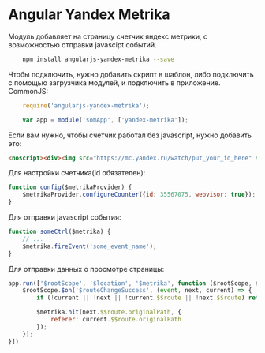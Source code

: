 # Angular Yandex Metrika
Модуль добавляет на страницу счетчик яндекс метрики, с возможностью отправки javascipt событий.
```sh
    npm install angularjs-yandex-metrika --save
```
Чтобы подключить, нужно добавить скрипт в шаблон, либо подключить с помощью загрузчика модулей, и подключить в приложение.
CommonJS:
```javascript
    require('angularjs-yandex-metrika');
```
```javascript
    var app = module('somApp', ['yandex-metrika']);
```
Если вам нужно, чтобы счетчик работал без javascript, нужно добавить это:
```html
<noscript><div><img src="https://mc.yandex.ru/watch/put_your_id_here" style="position:absolute; left:-9999px;" alt="" /></div></noscript>
```
Для настройки счетчика(id обязателен):
```javascript
function config($metrikaProvider) {
    $metrikaProvider.configureCounter({id: 35567075, webvisor: true});
}
```
Для отправки javascript события:
```javascript
function someCtrl($metrika) {
    // ...
    $metrika.fireEvent('some_event_name');
}
```
Для отправки данных о просмотре страницы:
```javascript
app.run(['$rootScope', '$location', '$metrika', function ($rootScope, $location, $metrika) {
    $rootScope.$on('$routeChangeSuccess', (event, next, current) => {
        if (!current || !next || !current.$$route || !next.$$route) return;

        $metrika.hit(next.$$route.originalPath, {
            referer: current.$$route.originalPath
        });
    });
}])
```

